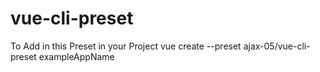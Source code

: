 # vue-cli-preset

To Add in this Preset in your Project
vue create --preset ajax-05/vue-cli-preset exampleAppName
